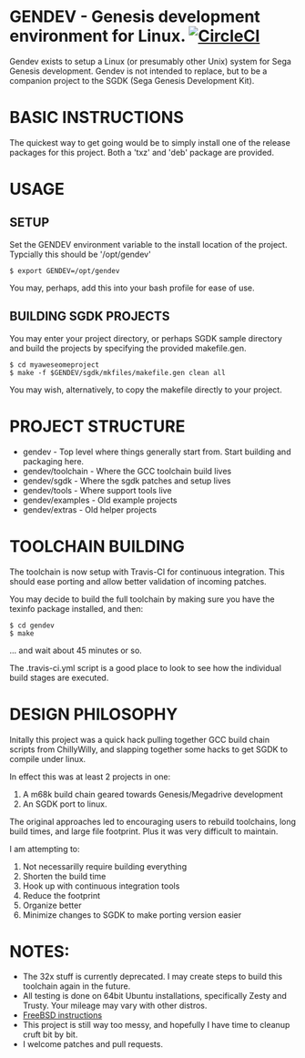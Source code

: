 # GENDEV - Genesis development environment for Linux. [![CircleCI](https://circleci.com/gh/rhargreaves/gendev.svg?style=svg)](https://circleci.com/gh/rhargreaves/gendev)

Gendev exists to setup a Linux (or presumably other Unix) system for Sega
Genesis development. Gendev is not intended to replace, but to be a companion project to the SGDK
(Sega Genesis Development Kit).


BASIC INSTRUCTIONS
==================
The quickest way to get going would be to simply install one of the release
packages for this project.  Both a 'txz' and 'deb' package are provided.

USAGE
=====

SETUP
-----
Set the GENDEV environment variable to the install location of the project.
Typcially this should be '/opt/gendev'

```
$ export GENDEV=/opt/gendev
```

You may, perhaps, add this into your bash profile for ease of use.

BUILDING SGDK PROJECTS
----------------------

You may enter your project directory, or perhaps SGDK sample directory and
build the projects by specifying the provided makefile.gen.

```
$ cd myaweseomeproject
$ make -f $GENDEV/sgdk/mkfiles/makefile.gen clean all
```

You may wish, alternatively, to copy the makefile directly to your project.

PROJECT STRUCTURE
=================

* gendev - Top level where things generally start from.  Start building and
  packaging here.
* gendev/toolchain - Where the GCC toolchain build lives
* gendev/sgdk - Where the sgdk patches and setup lives
* gendev/tools - Where support tools live
* gendev/examples - Old example projects
* gendev/extras - Old helper projects

TOOLCHAIN BUILDING
==================

The toolchain is now setup with Travis-CI for continuous integration. This
should ease porting and allow better validation of incoming patches.

You may decide to build the full toolchain by making sure you have the texinfo
package installed, and then:

```
$ cd gendev
$ make
```
... and wait about 45 minutes or so.

The .travis-ci.yml script is a good place to look to see how the individual
build stages are executed.


DESIGN PHILOSOPHY
=================

Initally this project was a quick hack pulling together GCC build chain
scripts from ChillyWilly, and slapping together some hacks to get SGDK to
compile under linux.

In effect this was at least 2 projects in one:  

1. A m68k build chain geared towards Genesis/Megadrive development
2. An SGDK port to linux.

The original approaches led to encouraging users to rebuild toolchains, long
build times, and large file footprint.  Plus it was very difficult to
maintain.

I am attempting to:

1. Not necessarilly require building everything 
2. Shorten the build time
3. Hook up with continuous integration tools
4. Reduce the footprint
5. Organize better
6. Minimize changes to SGDK to make porting version easier


NOTES:
======

* The 32x stuff is currently deprecated. I may create steps to build this
  toolchain again in the future.
* All testing is done on 64bit Ubuntu installations, specifically Zesty and
  Trusty.  Your mileage may vary with other distros.
* [FreeBSD instructions](doc/FreeBSD.md)
* This project is still way too messy, and hopefully I have time to cleanup
  cruft bit by bit.
* I welcome patches and pull requests.

